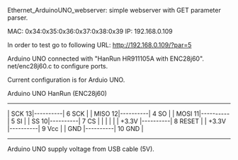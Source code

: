 Ethernet_ArduinoUNO_webserver: simple webserver with GET parameter parser.

MAC: 0x34:0x35:0x36:0x37:0x38:0x39
IP:  192.168.0.109

In order to test go to following URL: http://192.168.0.109/?par=5

Arduino UNO connected with "HanRun HR911105A with ENC28j60".
net/enc28j60.c to configure ports.

Current configuration is for Arduio UNO.

Arduino UNO           HanRun (ENC28j60)
 ----------            ------------
| SCK    13|----------| 6  SCK     |
| MISO   12|----------| 4  SO      |
| MOSI   11|----------| 5  SI      |
| SS     10|----------| 7  CS      |
|          |          |            |
|    +3.3V |----------| 8  RESET   |
|    +3.3V |----------| 9  Vcc     |
|    GND   |----------| 10 GND     |
 ----------            ------------

Arduino UNO supply voltage from USB cable (5V).
